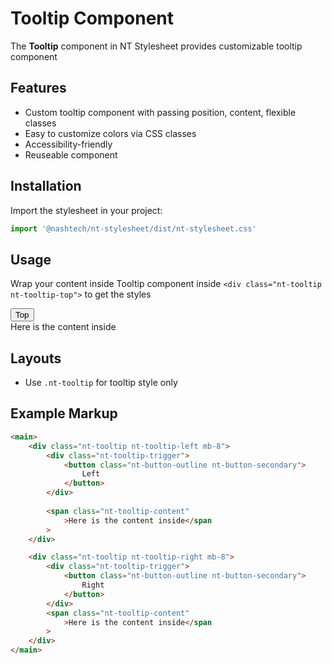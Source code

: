 # Tooltip Component

The **Tooltip** component in NT Stylesheet provides customizable tooltip component

## Features

-   Custom tooltip component with passing position, content, flexible classes
-   Easy to customize colors via CSS classes
-   Accessibility-friendly
-   Reuseable component

## Installation

Import the stylesheet in your project:

```javascript
import '@nashtech/nt-stylesheet/dist/nt-stylesheet.css'
```

## Usage

Wrap your content inside Tooltip component inside `<div class="nt-tooltip nt-tooltip-top">` to get the styles

<div class="nt-tooltip nt-tooltip-top">
    <div class="nt-tooltip-trigger">
        <button
            class="nt-button-outline nt-button-secondary"
        >
            Top
        </button>
    </div>
    <span class="nt-tooltip-content" data-side="top"
        >Here is the content inside</span
    >
</div>

## Layouts

-   Use `.nt-tooltip` for tooltip style only

## Example Markup

```html
<main>
    <div class="nt-tooltip nt-tooltip-left mb-8">
        <div class="nt-tooltip-trigger">
            <button class="nt-button-outline nt-button-secondary">
                Left
            </button>
        </div>
         
        <span class="nt-tooltip-content"
            >Here is the content inside</span
        >
    </div>

    <div class="nt-tooltip nt-tooltip-right mb-8">
        <div class="nt-tooltip-trigger">
            <button class="nt-button-outline nt-button-secondary">
                Right
            </button>
        </div>
        <span class="nt-tooltip-content"
            >Here is the content inside</span
        >
    </div>
</main>
```
